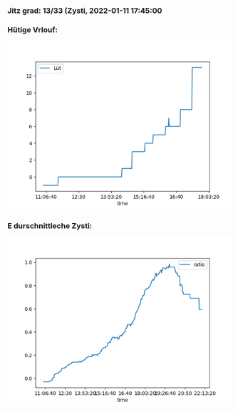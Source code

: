 ### Jitz grad: 13/33 (Zysti, 2022-01-11 17:45:00

### Hütige Vrlouf:
![Graph](Today.png)

### E durschnittleche Zysti:
![Graph](Zysti.png)